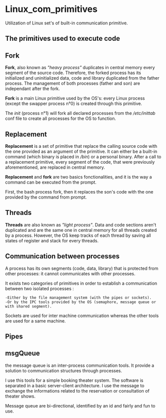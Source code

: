 # Linux_com_primitives

Utilization of Linux set's of built-in communication primitive.

## The primitives used to execute code

## Fork

**Fork**, also known as *"heavy process"* duplicates in central memory every segment of the source code.
Therefore, the forked process has its initialized and uninitialized data, code and library duplicated from the father process. The management of both processes (father and son) are independant after the fork.

**Fork** is a main Linux primitive used by the OS's: every Linux process (except the swapper process n°0) is created through this primitive.

The *init* (process n°1) will fork all declared processes from the */etc/inittab* conf file to create all processes for the OS to function.

## Replacement

**Replacement** is a set of primitive that replace the calling source code with the one provided as an argument of the primitive. It can either be a built-in command (which binary is placed in */bin*) or a personal binary. After a call to a replacement primitive, every segment of the code, that were previously aforementioned, are replaced in central memory.

**Replacement** and **fork** are two basics fonctionalities, and it is the way a command can be executed from the prompt.

First, the bash process fork, then it replaces the son's code with the one provided by the command from prompt.

## Threads

**Threads** are also known as *"light process"*. Data and code sections aren't duplicated and are the same one in central memory for all threads created by a process. However, the OS keep tracks of each thread by saving all states of register and stack for every threads.

## Communication between processes

A process has its own segments (code, data, library) that is protected from other processes: it cannot communicates with other processes.

It exists two categories of primitives in order to establish a communication between two isolated processes :

	-Either by the file management system (with the pipes or sockets).
	-Or by the IPC tools provided by the OS (semaphore, message queue or with shared segment).

Sockets are used for inter machine communication whereas the other tools are used for a same machine. 
	
## Pipes

## msgQueue

the message queue is an inter-process communication tools. It provide a solution to communication structures through processes.

I use this tools for a simple booking theater system. The software is separated in a basic server-client architecture. I use the message to exchange the informations related to the reservation or consultation of theater shows. 

Message queue are bi-directional, identified by an id and fairly and fun to use.






